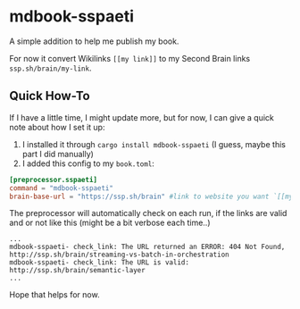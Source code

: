 
# mdbook-sspaeti
A simple addition to help me publish my book.

For now it convert Wikilinks `[[my link]]` to my Second Brain links `ssp.sh/brain/my-link`.


## Quick How-To

If I have a little time, I might update more, but for now, I can give a quick note about how I set it up:

1. I installed it through `cargo install mdbook-sspaeti` (I guess, maybe this part I did manually)
2. I added this config to my `book.toml`:

```toml
[preprocessor.sspaeti]
command = "mdbook-sspaeti"
brain-base-url = "https://ssp.sh/brain" #link to website you want `[[my-link]]` point to. e.g. `https://ssp.sh/brain/my-link`
```

The preprocessor will automatically check on each run, if the links are valid and or not like this (might be a bit verbose each time..)
```
...
mdbook-sspaeti- check_link: The URL returned an ERROR: 404 Not Found, http://ssp.sh/brain/streaming-vs-batch-in-orchestration
mdbook-sspaeti- check_link: The URL is valid: http://ssp.sh/brain/semantic-layer
...
```

Hope that helps for now.


<!-- ## Future Features: -->

<!-- ### Admonitions -->
<!-- - Convert Obsidian style admonishions to [mdbook-admonish](https://tommilligan.github.io/mdbook-admonish/) -->
<!-- You write a well structured Rust main.rs that automatically converts admonition styles from Obsidian style to the mdbook-admonish (https://tommilligan.github.io/mdbook-admonish/) needed. -->

<!-- Obsidian style: -->
<!-- ``` -->
<!-- > [!example] --> 
<!-- > My example is the best! -->
<!-- ``` -->

<!-- need to be converted to --> 
<!-- ``` -->
<!-- ```admonish example -->
<!-- My example is the best! -->
<!-- ``` -->

